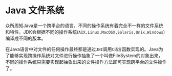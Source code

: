 # Java 文件系统

众所周知Java是一个跨平台的语言，不同的操作系统有着完全不一样的文件系统和特性。JDK会根据不同的操作系统(`AIX,Linux,MacOSX,Solaris,Unix,Windows`)编译成不同的版本。

在Java语言中对文件的任何操作最终都是通过`JNI`调用`C语言`函数实现的。Java为了能够实现跨操作系统对文件进行操作抽象了一个叫做FileSystem的对象出来，不同的操作系统只需要实现起抽象出来的文件操作方法即可实现跨平台的文件操作了。